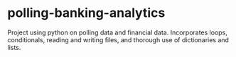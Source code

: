 # polling-banking-analytics
Project using python on polling data and financial data. Incorporates loops, conditionals, reading and writing files, and thorough use of dictionaries and lists.
